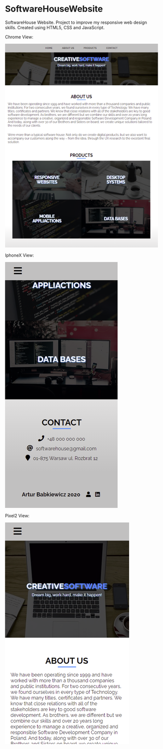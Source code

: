# SoftwareHouseWebsite

SoftwareHouse Website. Project to improve my responsive web design skills. Created using HTML5, CSS and JavaScript.

Chrome View:

![alt text](https://raw.githubusercontent.com/Arthurgt/SoftwareHouseWebsite/master/img/Github1.png)

IphoneX View:

![alt text](https://raw.githubusercontent.com/Arthurgt/SoftwareHouseWebsite/master/img/Github2.png)

Pixel2 View:

![alt text](https://raw.githubusercontent.com/Arthurgt/SoftwareHouseWebsite/master/img/Github3.png)
